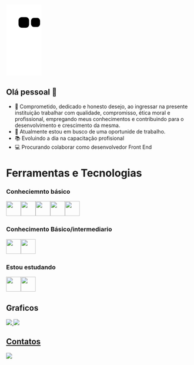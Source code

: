 ![Snake animation](https://github.com/AntonioAugustoMorais/Augusto-Morais/blob/output/github-contribution-grid-snake.svg)

## Olá pessoal 👋

- 🚀 Comprometido, dedicado e honesto desejo, ao ingressar na presente instituição trabalhar com qualidade, compromisso, ética moral e profissional, empregando meus conhecimentos e contribuindo para o desenvolvimento e crescimento da mesma.
- 💼 Atualmente estou em busco de uma oportunide de trabalho. 
- 📚 Evoluindo a dia na capacitação profisional
- 💻 Procurando colaborar como desenvolvedor Front End

<h1> Ferramentas e Tecnologias </h1>

<h3> Conheciemnto básico </h3>

<img src="https://cdn.jsdelivr.net/gh/devicons/devicon/icons/git/git-plain.svg" width="40" height="40" /><img src="https://cdn.jsdelivr.net/gh/devicons/devicon/icons/linux/linux-original.svg" width="40" height="40" /><img src="https://cdn.jsdelivr.net/gh/devicons/devicon/icons/mysql/mysql-plain.svg" width="40" height="40" /><img src="https://cdn.jsdelivr.net/gh/devicons/devicon/icons/googlecloud/googlecloud-original.svg" width="40" height="40" /><img src="https://cdn.jsdelivr.net/gh/devicons/devicon/icons/python/python-original-wordmark.svg" width="40" height="40" />

<h3> Conhecimento Básico/intermediario </h3> 

<img src="https://cdn.jsdelivr.net/gh/devicons/devicon/icons/html5/html5-plain-wordmark.svg" width="40" height="40" /><img src="https://cdn.jsdelivr.net/gh/devicons/devicon/icons/css3/css3-plain-wordmark.svg" width="40" height="40" />

<h3> Estou estudando </h3>

<img src="https://cdn.jsdelivr.net/gh/devicons/devicon/icons/javascript/javascript-original.svg" width="40" height="40" /><img src="https://cdn.jsdelivr.net/gh/devicons/devicon/icons/react/react-original-wordmark.svg" width="40" height="40" />

<h2> Graficos </h2>

<div>
<a href="https://github.com/AntonioAugustoMorais">
<img height="180em" src="https://github-readme-stats.vercel.app/api/top-langs/?username=AntonioAugustoMorais&layout=compact&langs_count=7&theme=dracula"/>
<img height="180em" src="https://github-readme-stats.vercel.app/api?username=AntonioAugustoMorais&show_icons=true&theme=dracula&include_all_commits=true&count_private=true"/>
</div>

<h2> Contatos </h2>

<div>
<a href="https://www.linkedin.com/in/augusto-m-5718611a1/" target="_blank"><img src="https://img.shields.io/badge/-LinkedIn-%230077B5?style=for-the-badge&logo=linkedin&logoColor=white" target="_blank"></a>
</div>
